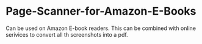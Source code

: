 # Page-Scanner-for-Amazon-E-Books
Can be used on Amazon E-book readers. This can be combined with online serivices to convert all th screenshots into a pdf.
